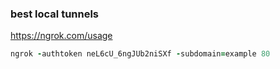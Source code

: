 ### best local tunnels


https://ngrok.com/usage


```ruby
ngrok -authtoken neL6cU_6ngJUb2niSXf -subdomain=example 80
```
